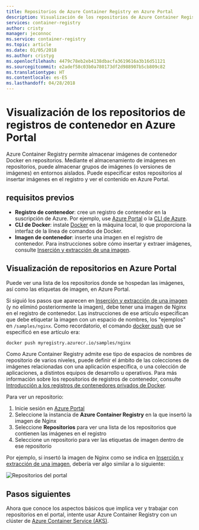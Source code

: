 ```yaml
---
title: Repositorios de Azure Container Registry en Azure Portal
description: Visualización de los repositorios de Azure Container Registry en Azure Portal.
services: container-registry
author: cristy
manager: jeconnoc
ms.service: container-registry
ms.topic: article
ms.date: 01/05/2018
ms.author: cristyg
ms.openlocfilehash: 4479c78eb2eb4138dbacfa3619616a3b16d51121
ms.sourcegitcommit: e2adef58c03b0a780173df2d988907b5cb809c82
ms.translationtype: HT
ms.contentlocale: es-ES
ms.lasthandoff: 04/28/2018
---
```

# <a name="view-container-registry-repositories-in-the-azure-portal"></a>Visualización de los repositorios de registros de contenedor en Azure Portal

Azure Container Registry permite almacenar imágenes de contenedor Docker en repositorios. Mediante el almacenamiento de imágenes en repositorios, puede almacenar grupos de imágenes (o versiones de imágenes) en entornos aislados. Puede especificar estos repositorios al insertar imágenes en el registro y ver el contenido en Azure Portal.

## <a name="prerequisites"></a>requisitos previos

* **Registro de contenedor**: cree un registro de contenedor en la suscripción de Azure. Por ejemplo, use [Azure Portal](container-registry-get-started-portal.md) o la [CLI de Azure](container-registry-get-started-azure-cli.md).
* **CLI de Docker**: instale [Docker][docker-install] en la máquina local, lo que proporciona la interfaz de la línea de comandos de Docker.
* **Imagen de contenedor**: inserte una imagen en el registro de contenedor. Para instrucciones sobre cómo insertar y extraer imágenes, consulte [Inserción y extracción de una imagen](container-registry-get-started-docker-cli.md).

## <a name="view-repositories-in-azure-portal"></a>Visualización de repositorios en Azure Portal

Puede ver una lista de los repositorios donde se hospedan las imágenes, así como las etiquetas de imagen, en Azure Portal.

Si siguió los pasos que aparecen en [Inserción y extracción de una imagen](container-registry-get-started-docker-cli.md) (y no eliminó posteriormente la imagen), debe tener una imagen de Nginx en el registro de contenedor. Las instrucciones de ese artículo especifican que debe etiquetar la imagen con un espacio de nombres, los "ejemplos" en `/samples/nginx`. Como recordatorio, el comando [docker push][docker-push] que se especificó en ese artículo era:

```Bash
docker push myregistry.azurecr.io/samples/nginx
```

 Como Azure Container Registry admite ese tipo de espacios de nombres de repositorio de varios niveles, puede definir el ámbito de las colecciones de imágenes relacionadas con una aplicación específica, o una colección de aplicaciones, a distintos equipos de desarrollo u operativos. Para más información sobre los repositorios de registros de contenedor, consulte [Introducción a los registros de contenedores privados de Docker](container-registry-intro.md).

Para ver un repositorio:

1. Inicie sesión en [Azure Portal][portal]
1. Seleccione la instancia de **Azure Container Registry** en la que insertó la imagen de Nginx
1. Seleccione **Repositorios** para ver una lista de los repositorios que contienen las imágenes en el registro
1. Seleccione un repositorio para ver las etiquetas de imagen dentro de ese repositorio

Por ejemplo, si insertó la imagen de Nginx como se indica en [Inserción y extracción de una imagen](container-registry-get-started-docker-cli.md), debería ver algo similar a lo siguiente:

![Repositorios del portal](./media/container-registry-repositories/container-registry-repositories.png)

## <a name="next-steps"></a>Pasos siguientes

Ahora que conoce los aspectos básicos que implica ver y trabajar con repositorios en el portal, intente usar Azure Container Registry con un clúster de [Azure Container Service (AKS)](../aks/tutorial-kubernetes-prepare-app.md).

<!-- LINKS - External -->
[docker-install]: https://docs.docker.com/engine/installation/
[docker-push]: https://docs.docker.com/engine/reference/commandline/push/
[portal]: https://portal.azure.com
